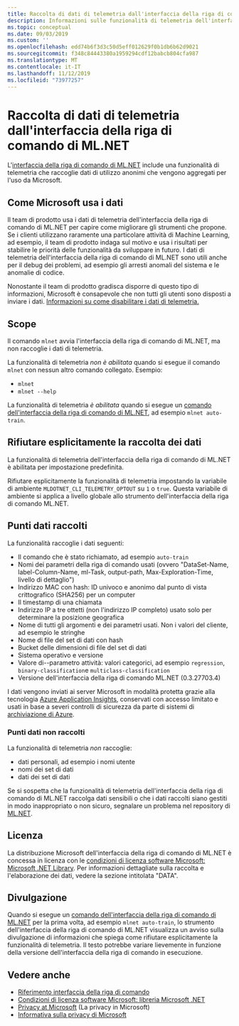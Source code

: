 ```yaml
---
title: Raccolta di dati di telemetria dall'interfaccia della riga di comando di ML.NET
description: Informazioni sulle funzionalità di telemetria dell'interfaccia della riga di comando di ML.NET che raccolgono dati di utilizzo per l'analisi, su come disabilitare le funzionalità e sui dati raccolti. Sono inoltre disponibili collegamenti al contratto di licenza di .NET e informazioni sulla conformità a GDPR di Microsoft.
ms.topic: conceptual
ms.date: 09/03/2019
ms.custom: ''
ms.openlocfilehash: edd74b6f3d3c50d5eff012629f0b1db6b62d9021
ms.sourcegitcommit: f348c84443380a1959294cdf12babcb804cfa987
ms.translationtype: MT
ms.contentlocale: it-IT
ms.lasthandoff: 11/12/2019
ms.locfileid: "73977257"
---
```

# <a name="telemetry-collection-by-the-mlnet-cli"></a>Raccolta di dati di telemetria dall'interfaccia della riga di comando di ML.NET

L'[interfaccia della riga di comando di ML.NET](https://aka.ms/mlnet-cli) include una funzionalità di telemetria che raccoglie dati di utilizzo anonimi che vengono aggregati per l'uso da Microsoft.

## <a name="how-microsoft-uses-the-data"></a>Come Microsoft usa i dati

Il team di prodotto usa i dati di telemetria dell'interfaccia della riga di comando di ML.NET per capire come migliorare gli strumenti che propone. Se i clienti utilizzano raramente una particolare attività di Machine Learning, ad esempio, il team di prodotto indaga sul motivo e usa i risultati per stabilire le priorità delle funzionalità da sviluppare in futuro. I dati di telemetria dell'interfaccia della riga di comando di ML.NET sono utili anche per il debug dei problemi, ad esempio gli arresti anomali del sistema e le anomalie di codice.

Nonostante il team di prodotto gradisca disporre di questo tipo di informazioni, Microsoft è consapevole che non tutti gli utenti sono disposti a inviare i dati. [Informazioni su come disabilitare i dati di telemetria.](#opt-out-of-data-collection)

## <a name="scope"></a>Scope

Il comando `mlnet` avvia l'interfaccia della riga di comando di ML.NET, ma non raccoglie i dati di telemetria.

La funzionalità di telemetria *non è abilitata* quando si esegue il comando `mlnet` con nessun altro comando collegato. Esempio:

- `mlnet`
- `mlnet --help`

La funzionalità di telemetria *è abilitata* quando si esegue un [comando dell'interfaccia della riga di comando di ML.NET](../reference/ml-net-cli-reference.md), ad esempio `mlnet auto-train`.

## <a name="opt-out-of-data-collection"></a>Rifiutare esplicitamente la raccolta dei dati

La funzionalità di telemetria dell'interfaccia della riga di comando di ML.NET è abilitata per impostazione predefinita.

Rifiutare esplicitamente la funzionalità di telemetria impostando la variabile di ambiente `MLDOTNET_CLI_TELEMETRY_OPTOUT` su `1` o `true`. Questa variabile di ambiente si applica a livello globale allo strumento dell'interfaccia della riga di comando ML.NET.

## <a name="data-points-collected"></a>Punti dati raccolti

La funzionalità raccoglie i dati seguenti:

- Il comando che è stato richiamato, ad esempio `auto-train`
- Nomi dei parametri della riga di comando usati (ovvero "DataSet-Name, label-Column-Name, ml-Task, output-path, Max-Exploration-Time, livello di dettaglio")
- Indirizzo MAC con hash: ID univoco e anonimo dal punto di vista crittografico (SHA256) per un computer
- Il timestamp di una chiamata
- Indirizzo IP a tre ottetti (non l'indirizzo IP completo) usato solo per determinare la posizione geografica
- Nome di tutti gli argomenti e dei parametri usati. Non i valori del cliente, ad esempio le stringhe
- Nome di file del set di dati con hash
- Bucket delle dimensioni di file del set di dati
- Sistema operativo e versione
- Valore di--parametro attività: valori categorici, ad esempio `regression`, `binary-classification`e `multiclass-classification`
- Versione dell'interfaccia della riga di comando ML.NET (0.3.27703.4)

I dati vengono inviati ai server Microsoft in modalità protetta grazie alla tecnologia [Azure Application Insights](https://azure.microsoft.com/services/application-insights/), conservati con accesso limitato e usati in base a severi controlli di sicurezza da parte di sistemi di [archiviazione di Azure](https://azure.microsoft.com/services/storage/).

### <a name="data-points-not-collected"></a>Punti dati non raccolti

La funzionalità di telemetria *non* raccoglie:

- dati personali, ad esempio i nomi utente
- nomi dei set di dati
- dati dei set di dati

Se si sospetta che la funzionalità di telemetria dell'interfaccia della riga di comando di ML.NET raccolga dati sensibili o che i dati raccolti siano gestiti in modo inappropriato o non sicuro, segnalare un problema nel repository di [ML.NET](https://github.com/dotnet/machinelearning).

## <a name="license"></a>Licenza

La distribuzione Microsoft dell'interfaccia della riga di comando di ML.NET è concessa in licenza con le [condizioni di licenza software Microsoft: Microsoft .NET Library](https://aka.ms/dotnet-core-eula). Per informazioni dettagliate sulla raccolta e l'elaborazione dei dati, vedere la sezione intitolata "DATA".

## <a name="disclosure"></a>Divulgazione

Quando si esegue un [comando dell'interfaccia della riga di comando di ML.NET](../reference/ml-net-cli-reference.md) per la prima volta, ad esempio `mlnet auto-train`, lo strumento dell'interfaccia della riga di comando di ML.NET visualizza un avviso sulla divulgazione di informazioni che spiega come rifiutare esplicitamente la funzionalità di telemetria. Il testo potrebbe variare lievemente in funzione della versione dell'interfaccia della riga di comando in esecuzione.

## <a name="see-also"></a>Vedere anche

- [Riferimento interfaccia della riga di comando](../reference/ml-net-cli-reference.md)
- [Condizioni di licenza software Microsoft: libreria Microsoft .NET](https://aka.ms/dotnet-core-eula)
- [Privacy at Microsoft](https://www.microsoft.com/trustcenter/privacy/) (La privacy in Microsoft)
- [Informativa sulla privacy di Microsoft](https://privacy.microsoft.com/privacystatement)
